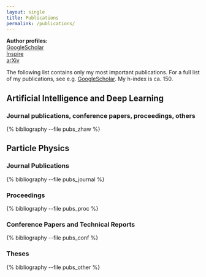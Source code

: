 ```yaml
---
layout: single
title: Publications
permalink: /publications/
---
```


**Author profiles:**  
[GoogleScholar](https://scholar.google.com/citations?user=ZgO3g3QAAAAJ)  
[Inspire](http://inspirehep.net/search?p=exactauthor%3AF.P.Schilling.1)  
[arXiv](http://arxiv.org/find/grp_physics/1/au:+schilling_f_p/0/1/0/all/0/1)  

The following list contains only my most important publications. For a full list of my publications, see e.g. [GoogleScholar](https://scholar.google.com/citations?user=ZgO3g3QAAAAJ). My h-index is ca. 150.


## Artificial Intelligence and Deep Learning

### Journal publications, conference papers, proceedings, others

{% bibliography --file pubs_zhaw %}

## Particle Physics

### Journal Publications

{% bibliography --file pubs_journal %}

### Proceedings

{% bibliography --file pubs_proc %}


### Conference Papers and Technical Reports

{% bibliography --file pubs_conf %}

### Theses

{% bibliography --file pubs_other %}

























